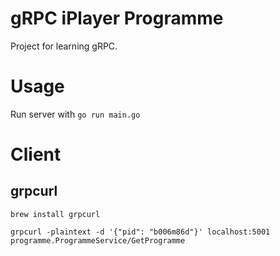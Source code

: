 # gRPC iPlayer Programme

Project for learning gRPC.

# Usage

Run server with `go run main.go`

# Client

## grpcurl

`brew install grpcurl`

```
grpcurl -plaintext -d '{"pid": "b006m86d"}' localhost:5001 programme.ProgrammeService/GetProgramme
```
